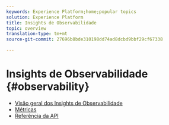 ```yaml
---
keywords: Experience Platform;home;popular topics
solution: Experience Platform
title: Insights de Observabilidade
topic: overview
translation-type: tm+mt
source-git-commit: 27696b8bde310198dd74ad8dcbd9bbf29cf67338

---
```



# Insights de Observabilidade {#observability}

* [Visão geral dos Insights de Observabilidade](home.md)
* [Métricas](metrics.md)
* [Referência da API](https://www.adobe.io/apis/experienceplatform/home/api-reference.html#!acpdr/swagger-specs/observability-insights.yaml)